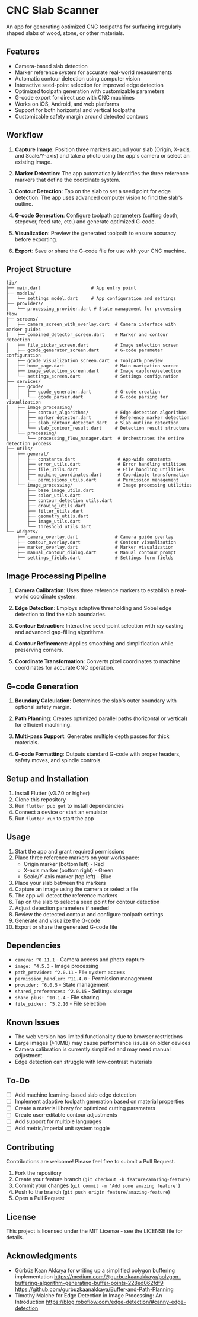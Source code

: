 # CNC Slab Scanner

An app for generating optimized CNC toolpaths for surfacing irregularly shaped slabs of wood, stone, or other materials.

## Features

- Camera-based slab detection
- Marker reference system for accurate real-world measurements
- Automatic contour detection using computer vision
- Interactive seed-point selection for improved edge detection
- Optimized toolpath generation with customizable parameters
- G-code export for direct use with CNC machines
- Works on iOS, Android, and web platforms
- Support for both horizontal and vertical toolpaths
- Customizable safety margin around detected contours

## Workflow

1. **Capture Image**: Position three markers around your slab (Origin, X-axis, and Scale/Y-axis) and take a photo using the app's camera or select an existing image.

2. **Marker Detection**: The app automatically identifies the three reference markers that define the coordinate system.

3. **Contour Detection**: Tap on the slab to set a seed point for edge detection. The app uses advanced computer vision to find the slab's outline.

4. **G-code Generation**: Configure toolpath parameters (cutting depth, stepover, feed rate, etc.) and generate optimized G-code.

5. **Visualization**: Preview the generated toolpath to ensure accuracy before exporting.

6. **Export**: Save or share the G-code file for use with your CNC machine.

## Project Structure

```
lib/
├── main.dart                   # App entry point
├── models/
│   └── settings_model.dart     # App configuration and settings
├── providers/
│   └── processing_provider.dart # State management for processing flow
├── screens/
│   ├── camera_screen_with_overlay.dart  # Camera interface with marker guides
│   ├── combined_detector_screen.dart    # Marker and contour detection
│   ├── file_picker_screen.dart          # Image selection screen
│   ├── gcode_generator_screen.dart      # G-code parameter configuration 
│   ├── gcode_visualization_screen.dart  # Toolpath preview
│   ├── home_page.dart                   # Main navigation screen
│   ├── image_selection_screen.dart      # Image capture/selection
│   └── settings_screen.dart             # Settings configuration
├── services/
│   ├── gcode/
│   │   ├── gcode_generator.dart         # G-code creation
│   │   └── gcode_parser.dart            # G-code parsing for visualization
│   ├── image_processing/
│   │   ├── contour_algorithms/          # Edge detection algorithms
│   │   ├── marker_detector.dart         # Reference marker detection
│   │   ├── slab_contour_detector.dart   # Slab outline detection
│   │   └── slab_contour_result.dart     # Detection result structure
│   └── processing/
│       └── processing_flow_manager.dart  # Orchestrates the entire detection process
├── utils/
│   ├── general/
│   │   ├── constants.dart                # App-wide constants
│   │   ├── error_utils.dart              # Error handling utilities
│   │   ├── file_utils.dart               # File handling utilities
│   │   ├── machine_coordinates.dart      # Coordinate transformation
│   │   └── permissions_utils.dart        # Permission management
│   └── image_processing/                 # Image processing utilities
│       ├── base_image_utils.dart
│       ├── color_utils.dart
│       ├── contour_detection_utils.dart
│       ├── drawing_utils.dart
│       ├── filter_utils.dart
│       ├── geometry_utils.dart
│       ├── image_utils.dart
│       └── threshold_utils.dart
└── widgets/
    ├── camera_overlay.dart              # Camera guide overlay
    ├── contour_overlay.dart             # Contour visualization
    ├── marker_overlay.dart              # Marker visualization
    ├── manual_contour_dialog.dart       # Manual contour prompt
    └── settings_fields.dart             # Settings form fields
```

## Image Processing Pipeline

1. **Camera Calibration**: Uses three reference markers to establish a real-world coordinate system.

2. **Edge Detection**: Employs adaptive thresholding and Sobel edge detection to find the slab boundaries.

3. **Contour Extraction**: Interactive seed-point selection with ray casting and advanced gap-filling algorithms.

4. **Contour Refinement**: Applies smoothing and simplification while preserving corners.

5. **Coordinate Transformation**: Converts pixel coordinates to machine coordinates for accurate CNC operation.

## G-code Generation

1. **Boundary Calculation**: Determines the slab's outer boundary with optional safety margin.

2. **Path Planning**: Creates optimized parallel paths (horizontal or vertical) for efficient machining.

3. **Multi-pass Support**: Generates multiple depth passes for thick materials.

4. **G-code Formatting**: Outputs standard G-code with proper headers, safety moves, and spindle controls.

## Setup and Installation

1. Install Flutter (v3.7.0 or higher)
2. Clone this repository
3. Run `flutter pub get` to install dependencies
4. Connect a device or start an emulator
5. Run `flutter run` to start the app

## Usage

1. Start the app and grant required permissions
2. Place three reference markers on your workspace:
   - Origin marker (bottom left) - Red
   - X-axis marker (bottom right) - Green
   - Scale/Y-axis marker (top left) - Blue
3. Place your slab between the markers
4. Capture an image using the camera or select a file
5. The app will detect the reference markers
6. Tap on the slab to select a seed point for contour detection
7. Adjust detection parameters if needed
8. Review the detected contour and configure toolpath settings
9. Generate and visualize the G-code
10. Export or share the generated G-code file

## Dependencies

- `camera: ^0.11.1` - Camera access and photo capture
- `image: ^4.5.3` - Image processing
- `path_provider: ^2.0.11` - File system access
- `permission_handler: ^11.4.0` - Permission management
- `provider: ^6.0.5` - State management
- `shared_preferences: ^2.0.15` - Settings storage
- `share_plus: ^10.1.4` - File sharing
- `file_picker: ^5.2.10` - File selection

## Known Issues

- The web version has limited functionality due to browser restrictions
- Large images (>10MB) may cause performance issues on older devices
- Camera calibration is currently simplified and may need manual adjustment
- Edge detection can struggle with low-contrast materials

## To-Do

- [ ] Add machine learning-based slab edge detection
- [ ] Implement adaptive toolpath generation based on material properties
- [ ] Create a material library for optimized cutting parameters
- [ ] Create user-editable contour adjustments
- [ ] Add support for multiple languages
- [ ] Add metric/imperial unit system toggle

## Contributing

Contributions are welcome! Please feel free to submit a Pull Request.

1. Fork the repository
2. Create your feature branch (`git checkout -b feature/amazing-feature`)
3. Commit your changes (`git commit -m 'Add some amazing feature'`)
4. Push to the branch (`git push origin feature/amazing-feature`)
5. Open a Pull Request

## License

This project is licensed under the MIT License - see the LICENSE file for details.

## Acknowledgments

- Gürbüz Kaan Akkaya for writing up a simplified polygon buffering implementation
   https://medium.com/@gurbuzkaanakkaya/polygon-buffering-algorithm-generating-buffer-points-228ed062fdf9
   https://github.com/gurbuzkaanakkaya/Buffer-and-Path-Planning
- Timothy Malche for Edge Detection in Image Processing: An Introduction
   https://blog.roboflow.com/edge-detection/#canny-edge-detection
   